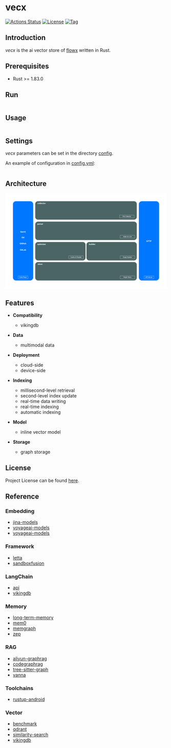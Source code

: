 # vecx

[![Actions Status](https://github.com/ai-flowx/vecx/workflows/ci/badge.svg?branch=main&event=push)](https://github.com/ai-flowx/vecx/actions?query=workflow%3Aci)
[![License](https://img.shields.io/github/license/ai-flowx/vecx.svg?color=brightgreen)](https://github.com/ai-flowx/vecx/blob/main/LICENSE)
[![Tag](https://img.shields.io/github/tag/ai-flowx/vecx.svg?color=brightgreen)](https://github.com/ai-flowx/vecx/tags)



## Introduction

*vecx* is the ai vector store of [flowx](https://github.com/ai-flowx/) written in Rust.



## Prerequisites

- Rust >= 1.83.0



## Run

```bash
```



## Usage

```
```



## Settings

*vecx* parameters can be set in the directory [config](https://github.com/ai-flowx/vecx/blob/main/src/config).

An example of configuration in [config.yml](https://github.com/ai-flowx/vecx/blob/main/src/config/config.yml):

```yaml
```



## Architecture

![arch](./arch.png "Architecture")



## Features

- **Compatibility**
  - vikingdb


- **Data**
  - multimodal data


- **Deployment**
  - cloud-side
  - device-side


- **Indexing**
  - millisecond-level retrieval
  - second-level index update
  - real-time data writing
  - real-time indexing
  - automatic indexing


- **Model**
    - inline vector model


- **Storage**
    - graph storage



## License

Project License can be found [here](LICENSE).



## Reference

### Embedding

- [jina-models](https://jina.ai/models)
- [voyageai-models](https://docs.anthropic.com/zh-CN/docs/build-with-claude/embeddings)
- [voyageai-models](https://www.voyageai.com/)

### Framework

- [letta](https://github.com/letta-ai/letta)
- [sandboxfusion](https://github.com/bytedance/SandboxFusion)

### LangChain

- [api](https://github.com/langchain-ai/langchain/blob/master/libs/core/langchain_core/vectorstores/base.py)
- [vikingdb](https://github.com/langchain-ai/langchain/blob/master/libs/community/langchain_community/vectorstores/vikingdb.py)

### Memory

- [long-term-memory](https://langchain-ai.github.io/long-term-memory/)
- [mem0](https://github.com/mem0ai/mem0)
- [memgraph](https://github.com/memgraph/memgraph)
- [zep](https://www.getzep.com/)

### RAG

- [aliyun-graphrag](https://developer.aliyun.com/article/1540097)
- [codegraphrag](https://mp.weixin.qq.com/s/hYJsWDkh6GnM1xqpg4gnXw)
- [tree-sitter-graph](https://github.com/tree-sitter/tree-sitter-graph)
- [vanna](https://github.com/vanna-ai/vanna)

### Toolchains

- [rustup-android](https://github.com/rust-lang/rustup/issues/2872)

### Vector

- [benchmark](https://github.com/zilliztech/VectorDBBench)
- [qdrant](https://github.com/qdrant/qdrant)
- [similarity-search](https://github.com/facebookresearch/faiss)
- [vikingdb](https://www.volcengine.com/docs/82379/1263276)

